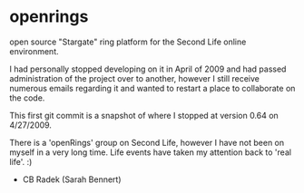 openrings
=========

open source "Stargate" ring platform for the Second Life online environment. 

I had personally stopped developing on it in April of 2009 and had passed administration of the project over to another, however I still receive numerous emails regarding it and wanted to restart a place to collaborate on the code.

This first git commit is a snapshot of where I stopped at version 0.64 on 4/27/2009.

There is a 'openRings' group on Second Life, however I have not been on myself in a very long time. Life events have taken my attention back to 'real life'. :)

- CB Radek (Sarah Bennert)
